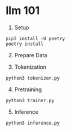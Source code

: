 # llm 101

1. Setup
```shell
pip3 install -U poetry
poetry install
```

2. Prepare Data

3. Tokenization
```shell
python3 tokenizer.py
```

4. Pretraining
```shell
python3 trainer.py
```

5. Inference
```shell
python3 inference.py
```
